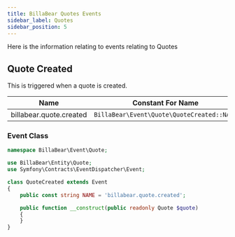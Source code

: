 ```yaml
---
title: BillaBear Quotes Events
sidebar_label: Quotes
sidebar_position: 5
---
```

Here is the information relating to events relating to Quotes

## Quote Created

This is triggered when a quote is created.

| Name | Constant For Name |
| --- | --- |
| billabear.quote.created | `BillaBear\Event\Quote\QuoteCreated::NAME` |

### Event Class

```php
namespace BillaBear\Event\Quote;

use BillaBear\Entity\Quote;
use Symfony\Contracts\EventDispatcher\Event;

class QuoteCreated extends Event
{
    public const string NAME = 'billabear.quote.created';

    public function __construct(public readonly Quote $quote)
    {
    }
}
```
